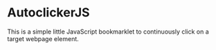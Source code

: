 # AutoclickerJS
This is a simple little JavaScript bookmarklet to continuously click on a target webpage element.
